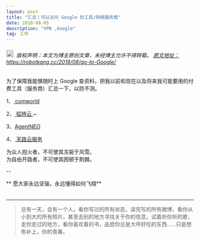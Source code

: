 ```yaml
---
layout: post
title: "汇总丨可以访问 Google 的工具/网络服务商"
date: 2018-08-05 
description: "VPN ,Google"
tag: 工作
---   
```



<h6><img src="https://robotkang-1257995526.cos.ap-chengdu.myqcloud.com/icon/copyright.png" alt="copyright" style="display:inline;margin-bottom: -5px;" width="20" height="20"> 版权声明：本文为博主原创文章，未经博主允许不得转载。
<a target="_blank" href="https://robotkang.cc/2018/08/go-to-Google/">原文地址：https://robotkang.cc/2018/08/go-to-Google/ </a>
</h6>
为了保障我能够随时上 Google 查资料，把我以前和现在以及将来我可能要用的付费工具（服务商）汇总一下，以防不测。       

1、<a href="http://t.cn/AiOeQ4zO" target="_blank"> comworld</a>       


2、<a href="https://p.comworld.club/?aff=Q" target="_blank"> 弧特云 </a> ~          

3、<a href="https://agentneo.pro/?rc=rxzyuip5" target="_blank">AgentNEO</a>        

4、<a href="#" target="_blank"> 天路云服务 </a>          

 

为众人抱火者，不可使其冻毙于风雪。       
为自由开路者，不可使其困顿于荆棘。       

--

** 愿大家永远坚强，永远懂得如何飞翔**     
　

           
----------
>  总有一天，会有一个人，看你写过的所有状态，读完写的所有微博，看你从小到大的所有照片，甚至去别的地方寻找关于你的信息，试着听你听的歌，走你走过的地方，看你喜欢看的书，品尝你总是大呼好吃的东西……只是想弥补上，你的青春。



